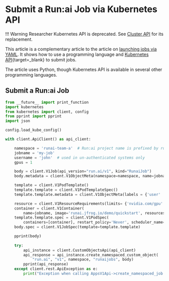 # Submit a Run:ai Job via Kubernetes API

!!! Warning
    Researcher Kubernetes API is deprecated. See [Cluster API](../../cluster-api/workload-overview-dev.md) for its replacement.

This article is a complementary article to the article on [launching jobs via YAML](launch-job-via-yaml.md). It shows how to use a programming language and [Kubernetes API](https://kubernetes.io/docs/tasks/administer-cluster/access-cluster-api/#programmatic-access-to-the-api){target=_blank} to submit jobs. 

The article uses Python, though Kubernetes API is available in several other programming languages. 


## Submit a Run:ai Job 


``` python
from __future__ import print_function
import kubernetes
from kubernetes import client, config
from pprint import pprint
import json

config.load_kube_config()

with client.ApiClient() as api_client:

    namespace = 'runai-team-a'  # Run:ai project name is prefixed by runai-
    jobname = 'my-job'
    username = 'john'  # used in un-authenticated systems only
    gpus = 1

    body = client.V1Job(api_version="run.ai/v1", kind="RunaiJob")
    body.metadata = client.V1ObjectMeta(namespace=namespace, name=jobname)

    template = client.V1PodTemplate()
    template.template = client.V1PodTemplateSpec()
    template.template.metadata = client.V1ObjectMeta(labels = {'user' : username})

    resource = client.V1ResourceRequirements(limits= {'nvidia.com/gpu' : gpus})
    container = client.V1Container(
        name=jobname, image='runai.jfrog.io/demo/quickstart', resources=resource)
    template.template.spec = client.V1PodSpec(
        containers=[container], restart_policy='Never', scheduler_name='runai-scheduler')
    body.spec = client.V1JobSpec(template=template.template)

    pprint(body)
 
    try:
        api_instance = client.CustomObjectsApi(api_client)
        api_response = api_instance.create_namespaced_custom_object(
            "run.ai", "v1", namespace, "runaijobs", body)
        pprint(api_response)
    except client.rest.ApiException as e:
        print("Exception when calling AppsV1Api->create_namespaced_job: %s\n" % e)
```